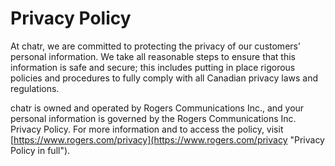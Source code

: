 Privacy Policy
==============

At chatr, we are committed to protecting the privacy of our customers’ personal information. We take all reasonable steps to ensure that this information is safe and secure; this includes putting in place rigorous policies and procedures to fully comply with all Canadian privacy laws and regulations.

chatr is owned and operated by Rogers Communications Inc., and your personal information is governed by the Rogers Communications Inc. Privacy Policy. For more information and to access the policy, visit [https://www.rogers.com/privacy](https://www.rogers.com/privacy "Privacy Policy in full").